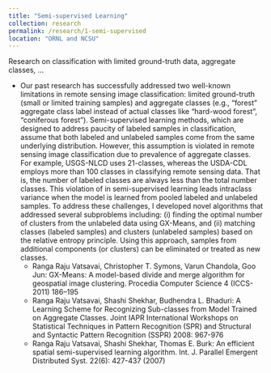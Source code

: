 ```yaml
---
title: "Semi-supervised Learning"
collection: research
permalink: /research/1-semi-supervised
location: "ORNL and NCSU"
---
```


Research on classification with limited ground-truth data, aggregate classes, ...

<ul>
  <li>Our past research has successfully addressed two well-known limitations in remote sensing image classification: 
    limited ground-truth (small or limited training samples) and aggregate classes (e.g., “forest” aggregate class label 
    instead of actual classes like “hard-wood forest”, “coniferous forest”). Semi-supervised learning methods, which are 
    designed to address paucity of labeled samples in classification, assume that both labeled and unlabeled samples come 
    from the same underlying distribution. However, this assumption is violated in remote sensing image classification due 
    to prevalence of aggregate classes. For example, USGS-NLCD uses 21-classes, whereas the USDA-CDL employs more than 100 
    classes in classifying remote sensing data. That is, the number of labeled classes are always less than the total number 
    classes. This violation of in semi-supervised learning leads intraclass variance when the model is learned from pooled 
    labeled and unlabeled samples. To address these challenges, I developed novel algorithms that addressed several subproblems 
    including: (i) finding the optimal number of clusters from the unlabeled data using GX-Means, and (ii) matching classes 
    (labeled samples) and clusters (unlabeled samples) based on the relative entropy principle. Using this approach, samples 
    from additional components (or clusters) can be eliminated or treated as new classes.
    <ul>
      <li>Ranga Raju Vatsavai, Christopher T. Symons, Varun Chandola, Goo Jun: GX-Means: A model-based divide and merge 
        algorithm for geospatial image clustering.  Procedia Computer Science 4 (ICCS-2011) 186–195 </li>
      <li>Ranga Raju Vatsavai, Shashi Shekhar, Budhendra L. Bhaduri: A Learning Scheme for Recognizing Sub-classes 
        from Model Trained on Aggregate Classes. Joint IAPR International Workshops on Statistical Techniques in Pattern 
        Recognition (SPR) and Structural and Syntactic Pattern Recognition (SSPR) 2008: 967-976</li>
      <li>Ranga Raju Vatsavai, Shashi Shekhar, Thomas E. Burk: An efficient spatial semi-supervised learning algorithm. 
        Int. J. Parallel Emergent Distributed Syst. 22(6): 427-437 (2007)</li>
    </ul>
  </li>
</ul>
